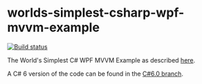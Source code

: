 worlds-simplest-csharp-wpf-mvvm-example
=======================================

[![Build status](https://ci.appveyor.com/api/projects/status/fi74dper4hv7i42n/branch/master?svg=true)](https://ci.appveyor.com/project/MarkWithall/worlds-simplest-csharp-wpf-mvvm-example)

The World's Simplest C# WPF MVVM Example as described [here](http://www.markwithall.com/programming/2013/03/01/worlds-simplest-csharp-wpf-mvvm-example.html).

A C# 6 version of the code can be found in the [C#6.0 branch](https://github.com/MarkWithall/worlds-simplest-csharp-wpf-mvvm-example/tree/C%236.0).
